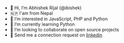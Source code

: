 - 👋 Hi, I’m Abhishek Rijal (@ibishek)
- 🇳🇵 I'am from Nepal
- 👀 I’m interested in JavaScript, PHP and Python 
- 🌱 I’m currently learning Python
- 💞️ I’m looking to collaborate on open source projects
- 🔗 Send me a connection request on [linkedin](https://www.linkedin.com/in/abhishek-rijal/)

<!---
ibishek/ibishek is a ✨ special ✨ repository because its `README.md` (this file) appears on your GitHub profile.
You can click the Preview link to take a look at your changes.
--->
